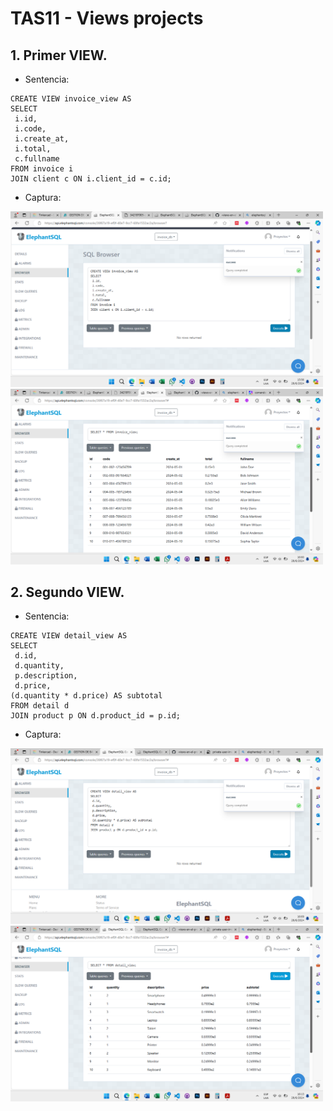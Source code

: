 # TAS11 - Views projects
## 1. Primer VIEW.
  - Sentencia:
  ```
  CREATE VIEW invoice_view AS
  SELECT
   i.id,
   i.code,
   i.create_at,
   i.total,
   c.fullname
  FROM invoice i
  JOIN client c ON i.client_id = c.id;
  ```
  - Captura:

<img src="./capturas_tas11/sentence_01.png" alt="drawing" width="500"/>

<img src="./capturas_tas11/sentence_01.1.png" alt="drawing" width="500"/>

## 2. Segundo VIEW.
  - Sentencia:
  ```
  CREATE VIEW detail_view AS
  SELECT
   d.id,
   d.quantity,
   p.description,
   d.price,
  (d.quantity * d.price) AS subtotal
  FROM detail d
  JOIN product p ON d.product_id = p.id;
  ```
  - Captura:

<img src="./capturas_tas11/sentence_02.png" alt="drawing" width="500"/>

<img src="./capturas_tas11/sentence_02.1.png" alt="drawing" width="500"/>